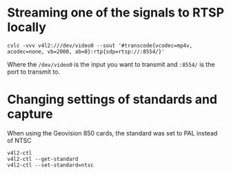 # Streaming one of the signals to RTSP locally
    cvlc -vvv v4l2:///dev/video0 --sout '#transcode{vcodec=mp4v, acodec=none, vb=2000, ab=0}:rtp{sdp=rtsp://:8554/}'

Where the `/dev/video0` is the input you want to transmit and `:8554/` is the port to transmit to.

# Changing settings of standards and capture

When using the Geovision 850 cards, the standard was set to PAL instead of NTSC

    v4l2-ctl
    v4l2-ctl --get-standard
    v4l2-ctl --set-standard=ntsc